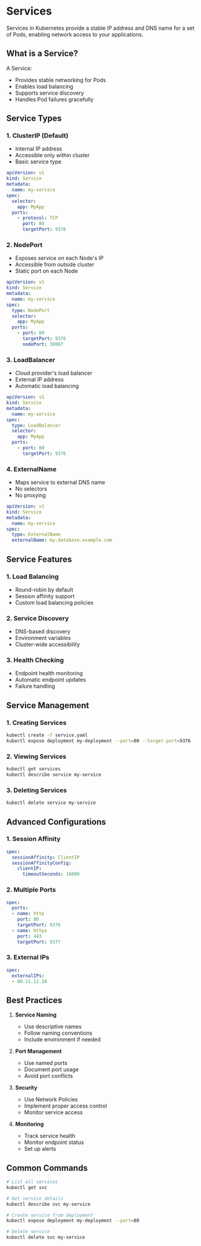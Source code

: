 # Services

Services in Kubernetes provide a stable IP address and DNS name for a set of Pods, enabling network access to your applications.

## What is a Service?

A Service:
- Provides stable networking for Pods
- Enables load balancing
- Supports service discovery
- Handles Pod failures gracefully

## Service Types

### 1. ClusterIP (Default)
- Internal IP address
- Accessible only within cluster
- Basic service type

```yaml
apiVersion: v1
kind: Service
metadata:
  name: my-service
spec:
  selector:
    app: MyApp
  ports:
    - protocol: TCP
      port: 80
      targetPort: 9376
```

### 2. NodePort
- Exposes service on each Node's IP
- Accessible from outside cluster
- Static port on each Node

```yaml
apiVersion: v1
kind: Service
metadata:
  name: my-service
spec:
  type: NodePort
  selector:
    app: MyApp
  ports:
    - port: 80
      targetPort: 9376
      nodePort: 30007
```

### 3. LoadBalancer
- Cloud provider's load balancer
- External IP address
- Automatic load balancing

```yaml
apiVersion: v1
kind: Service
metadata:
  name: my-service
spec:
  type: LoadBalancer
  selector:
    app: MyApp
  ports:
    - port: 80
      targetPort: 9376
```

### 4. ExternalName
- Maps service to external DNS name
- No selectors
- No proxying

```yaml
apiVersion: v1
kind: Service
metadata:
  name: my-service
spec:
  type: ExternalName
  externalName: my.database.example.com
```

## Service Features

### 1. Load Balancing
- Round-robin by default
- Session affinity support
- Custom load balancing policies

### 2. Service Discovery
- DNS-based discovery
- Environment variables
- Cluster-wide accessibility

### 3. Health Checking
- Endpoint health monitoring
- Automatic endpoint updates
- Failure handling

## Service Management

### 1. Creating Services
```bash
kubectl create -f service.yaml
kubectl expose deployment my-deployment --port=80 --target-port=9376
```

### 2. Viewing Services
```bash
kubectl get services
kubectl describe service my-service
```

### 3. Deleting Services
```bash
kubectl delete service my-service
```

## Advanced Configurations

### 1. Session Affinity
```yaml
spec:
  sessionAffinity: ClientIP
  sessionAffinityConfig:
    clientIP:
      timeoutSeconds: 10800
```

### 2. Multiple Ports
```yaml
spec:
  ports:
  - name: http
    port: 80
    targetPort: 9376
  - name: https
    port: 443
    targetPort: 9377
```

### 3. External IPs
```yaml
spec:
  externalIPs:
  - 80.11.12.10
```

## Best Practices

1. **Service Naming**
   - Use descriptive names
   - Follow naming conventions
   - Include environment if needed

2. **Port Management**
   - Use named ports
   - Document port usage
   - Avoid port conflicts

3. **Security**
   - Use Network Policies
   - Implement proper access control
   - Monitor service access

4. **Monitoring**
   - Track service health
   - Monitor endpoint status
   - Set up alerts

## Common Commands

```bash
# List all services
kubectl get svc

# Get service details
kubectl describe svc my-service

# Create service from deployment
kubectl expose deployment my-deployment --port=80

# Delete service
kubectl delete svc my-service
```
